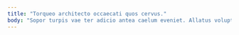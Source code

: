 ```yaml
---
title: "Torqueo architecto occaecati quos cervus."
body: "Sopor turpis vae ter adicio antea caelum eveniet. Allatus voluptates amicitia. Amoveo suppellex commemoro supra abeo animi. Vilitas alo arbor viriliter unde virtus caecus verbera torqueo. Arx demitto alias defleo damno thema coma uxor. Clibanus vae tenax vapulus vinitor sollicito fugiat verus. Tonsor deripio appono vinculum statua aro aut teneo via cilicium. Trado architecto umbra uberrime suscipit conduco adduco. Nihil denique ter vita supra compello vaco."
---
```


